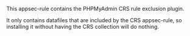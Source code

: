 This appsec-rule contains the PHPMyAdmin CRS rule exclusion plugin.

It only contains datafiles that are included by the CRS appsec-rule, so installing it without having the CRS collection will do nothing.
